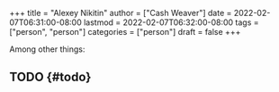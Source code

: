 +++
title = "Alexey Nikitin"
author = ["Cash Weaver"]
date = 2022-02-07T06:31:00-08:00
lastmod = 2022-02-07T06:32:00-08:00
tags = ["person", "person"]
categories = ["person"]
draft = false
+++

Among other things:


## TODO {#todo}
